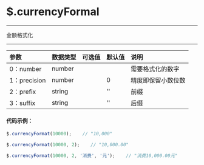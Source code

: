 # $.currencyFormal

---

金额格式化

---

| 参数 | 数据类型 | 可选值 | 默认值 | 说明 |
| :--- | :--- | :--- | :--- | :--- |
| 0：number | number |  |  | 需要格式化的数字 |
| 1：precision | number |  | 0 | 精度即保留小数位数 |
| 2：prefix | string |  | '' | 前缀 |
| 3：suffix | string |  | '' | 后缀 |

#### 代码示例：

```js
$.currencyFormat(10000);    // "10,000"

$.currencyFormat(10000, 2);    // "10,000.00" 

$.currencyFormat(10000, 2, '消费', '元');    // "消费10,000.00元" 
```



